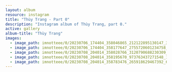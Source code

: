 ```yaml
---
layout: album
resource: instagram
title: "Thùy Trang - Part 0"
description: "Instagram album of Thùy Trang, part 0."
active: gallery
album-title: "Thùy Trang"
images:
  - image_path: imnotteee/0/20230706_174404_358046865_212122895130147_3465706036350743692_n.jpg
  - image_path: imnotteee/0/20230706_174404_358177647_2755720601234758_9144233044750135272_n.jpg
  - image_path: imnotteee/0/20230708_204014_358028766_3120790688230309_5439893089545034046_n.jpg
  - image_path: imnotteee/0/20230708_204014_358195670_973763437271548_1350541097785631601_n.jpg
  - image_path: imnotteee/0/20230708_204014_358783476_265918629467392_655872431535098502_n.jpg
---
```

